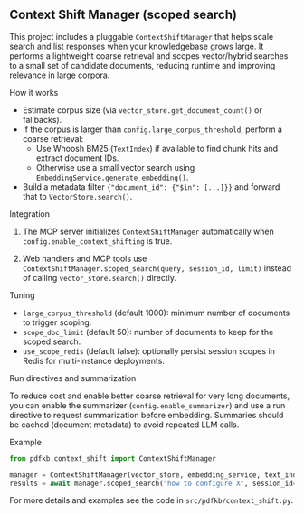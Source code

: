 ## Context Shift Manager (scoped search)

This project includes a pluggable `ContextShiftManager` that helps scale search and list responses
when your knowledgebase grows large. It performs a lightweight coarse retrieval and scopes
vector/hybrid searches to a small set of candidate documents, reducing runtime and improving
relevance in large corpora.

How it works

- Estimate corpus size (via `vector_store.get_document_count()` or fallbacks).
- If the corpus is larger than `config.large_corpus_threshold`, perform a coarse retrieval:
  - Use Whoosh BM25 (`TextIndex`) if available to find chunk hits and extract document IDs.
  - Otherwise use a small vector search using `EmbeddingService.generate_embedding()`.
- Build a metadata filter `{"document_id": {"$in": [...]}}` and forward that to `VectorStore.search()`.

Integration

1. The MCP server initializes `ContextShiftManager` automatically when `config.enable_context_shifting` is true.

2. Web handlers and MCP tools use `ContextShiftManager.scoped_search(query, session_id, limit)` instead of calling
   `vector_store.search()` directly.

Tuning

- `large_corpus_threshold` (default 1000): minimum number of documents to trigger scoping.
- `scope_doc_limit` (default 50): number of documents to keep for the scoped search.
- `use_scope_redis` (default false): optionally persist session scopes in Redis for multi-instance deployments.

Run directives and summarization

To reduce cost and enable better coarse retrieval for very long documents, you can enable the summarizer
(`config.enable_summarizer`) and use a run directive to request summarization before embedding. Summaries
should be cached (document metadata) to avoid repeated LLM calls.

Example

```py
from pdfkb.context_shift import ContextShiftManager

manager = ContextShiftManager(vector_store, embedding_service, text_index, config)
results = await manager.scoped_search("how to configure X", session_id="user-1", limit=5)
```

For more details and examples see the code in `src/pdfkb/context_shift.py`.
